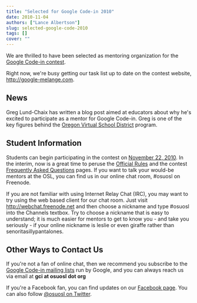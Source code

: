 ```yaml
---
title: "Selected for Google Code-in 2010"
date: 2010-11-04
authors: ["Lance Albertson"]
slug: selected-google-code-2010
tags: []
cover: ""
---
```


We are thrilled to have been selected as mentoring organization for the
[Google Code-in contest](http://code.google.com/gci).

Right now, we're busy getting our task list up to date on the contest website, <http://google-melange.com>.

## News

Greg Lund-Chaix has written a blog post aimed at educators about why he's excited to participate as a mentor for Google
Code-in. Greg is one of the key figures behind the [Oregon Virtual School District](http://orvsd.org/) program.

## Student Information

Students can begin participating in the contest on
[November 22, 2010](http://www.google-melange.com/document/show/gci_program/google/gci2010/timeline). In the interim,
now is a great time to peruse the
[Official Rules](http://www.google-melange.com/document/show/gci_program/google/gci2010/rules) and the contest
[Frequently Asked Questions](http://www.google-melange.com/document/show/gci_program/google/gci2010/faqs) pages. If you
want to talk your would-be mentors at the OSL, you can find us in our online chat room, #osuosl on Freenode.

If you are not familiar with using Internet Relay Chat (IRC), you may want to try using the web based client for our
chat room. Just visit <http://webchat.freenode.net> and then choose a nickname and type #osuosl into the Channels
textbox. Try to choose a nickname that is easy to understand; it is much easier for mentors to get to know you - and
take you seriously - if your online nickname is leslie or even giraffe rather than senoritasillypantalones.

## Other Ways to Contact Us

If you're not a fan of online chat, then we recommend you subscribe to the
[Google Code-in mailing lists](http://www.google-melange.com/document/show/gci_program/google/gci2010/faqs#questions)
run by Google, and you can always reach us via email at **gci at osuosl dot org**

If you're a Facebook fan, you can find updates on our
[Facebook page](http://www.facebook.com/pages/Corvallis-OR/Open-Source-Lab/9136692949). You can also follow
[@osuosl on Twitter](http://twitter.com/osuosl).
